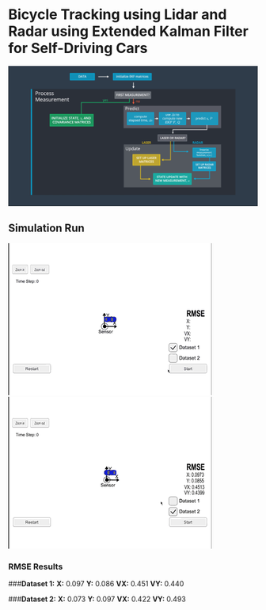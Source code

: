 [//]: # (Image References)

[image1]: ./pictures/fusion-flow.png "Fusion Flow"
[image2]: ./pictures/dataset1.gif "Dataset 1"
[image3]: ./pictures/dataset2.gif "Dataset 2"

# **Bicycle Tracking using Lidar and Radar using Extended Kalman Filter for Self-Driving Cars** 

![alt text][image1]


## Simulation Run
![alt text][image2]
![alt text][image3]

### RMSE Results
###**Dataset 1:** 
**X:** 0.097 
**Y:** 0.086
**VX:** 0.451
**VY:** 0.440

###**Dataset 2:** 
**X:** 0.073 
**Y:** 0.097
**VX:** 0.422
**VY:** 0.493